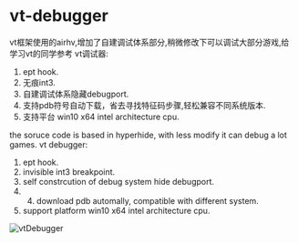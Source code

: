 # vt-debugger
vt框架使用的airhv,增加了自建调试体系部分,稍微修改下可以调试大部分游戏,给学习vt的同学参考
vt调试器:
1. ept hook.
2. 无痕int3.
3. 自建调试体系隐藏debugport.
4. 支持pdb符号自动下载，省去寻找特征码步骤,轻松兼容不同系统版本.
5. 支持平台 win10 x64 intel architecture cpu.

the soruce code is based in hyperhide, with less modify it can debug a lot games.
vt debugger:
1. ept hook.
2. invisible int3 breakpoint.
3. self constrcution of debug system hide debugport.
4. 4. download pdb automally, compatible with different system.
5. support platform win10 x64 intel architecture cpu.

![vtDebugger](https://user-images.githubusercontent.com/22963370/172332062-c2093279-8377-41ae-ace0-bc52a389b974.png)
